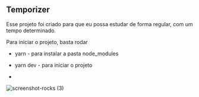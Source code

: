## Temporizer

Esse projeto foi criado para que eu possa estudar de forma regular, com um tempo determinado.

Para iniciar o projeto, basta rodar 
- yarn - para instalar a pasta node_modules
- yarn dev - para iniciar o projeto

-

![screenshot-rocks (3)](https://user-images.githubusercontent.com/68617133/160615649-dcb22363-2443-4d37-a060-d72492185f24.png)

